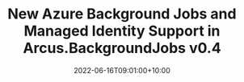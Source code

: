 ---
title: "New Azure Background Jobs and Managed Identity Support in Arcus.BackgroundJobs v0.4"
date: 2022-06-16T09:01:00+10:00
description: Arcus.BackgroundJobs v0.4 is packed with lots of fresh new features and added support. Come and take a look at what is included in this new release!
articleUrl: https://www.codit.eu/blog/new-azure-background-jobs-and-managed-identity-support-in-arcus-backgroundjobs-v0-4/
---